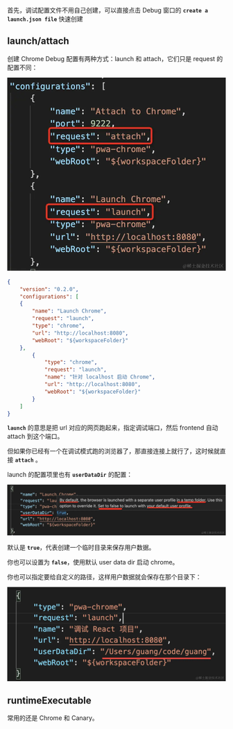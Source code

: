 首先，调试配置文件不用自己创建，可以直接点击 Debug 窗口的 **`create a launch.json file`** 快速创建



## launch/attach

创建 Chrome Debug 配置有两种方式：launch 和 attach，它们只是 request 的配置不同：

![](https://github.com/WqhForGitHub/juejin-book/blob/main/%E5%89%8D%E7%AB%AF%E8%B0%83%E8%AF%95%E9%80%9A%E5%85%B3%E7%A7%98%E7%B1%8D/static/4/1.jpg?raw=true)

```json
{
    "version": "0.2.0",
    "configurations": [
    {
        "name": "Launch Chrome",
        "request": "launch",
        "type": "chrome",
        "url": "http://localhost:8080",
        "webRoot": "${workspaceFolder}"
    },
        {
            "type": "chrome",
            "request": "launch",
            "name": "针对 localhost 启动 Chrome",
            "url": "http://localhost:8080",
            "webRoot": "${workspaceFolder}"
        }
    ]
}
```

**`launch`** 的意思是把 url 对应的网页跑起来，指定调试端口，然后 frontend 自动 attach 到这个端口。

但如果你已经有一个在调试模式跑的浏览器了，那直接连接上就行了，这时候就直接  **`attach`** 。

launch 的配置项里也有 **`userDataDir`** 的配置：

![](https://github.com/WqhForGitHub/juejin-book/blob/main/%E5%89%8D%E7%AB%AF%E8%B0%83%E8%AF%95%E9%80%9A%E5%85%B3%E7%A7%98%E7%B1%8D/static/4/2.jpg?raw=true)

默认是 **`true`**，代表创建一个临时目录来保存用户数据。

你也可以设置为 **`false`**，使用默认 user data dir 启动 chrome。

你也可以指定要给自定义的路径，这样用户数据就会保存在那个目录下：

![](https://github.com/WqhForGitHub/juejin-book/blob/main/%E5%89%8D%E7%AB%AF%E8%B0%83%E8%AF%95%E9%80%9A%E5%85%B3%E7%A7%98%E7%B1%8D/static/4/3.jpg?raw=true)



## runtimeExecutable

常用的还是 Chrome 和 Canary。

  